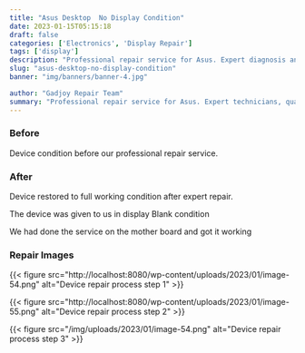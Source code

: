 ```yaml
---
title: "Asus Desktop  No Display Condition"
date: 2023-01-15T05:15:18
draft: false
categories: ['Electronics', 'Display Repair']
tags: ['display']
description: "Professional repair service for Asus. Expert diagnosis and quality repairs in Bangalore."
slug: "asus-desktop-no-display-condition"
banner: "img/banners/banner-4.jpg"

author: "Gadjoy Repair Team"
summary: "Professional repair service for Asus. Expert technicians, quality parts, warranty included."
---
```


### Before

Device condition before our professional repair service.

### After

Device restored to full working condition after expert repair.

The device was given to us in display Blank condition

We had done the service on the mother board and got it working

### Repair Images

{{< figure src="http://localhost:8080/wp-content/uploads/2023/01/image-54.png" alt="Device repair process step 1" >}}

{{< figure src="http://localhost:8080/wp-content/uploads/2023/01/image-55.png" alt="Device repair process step 2" >}}

{{< figure src="/img/uploads/2023/01/image-54.png" alt="Device repair process step 3" >}}

